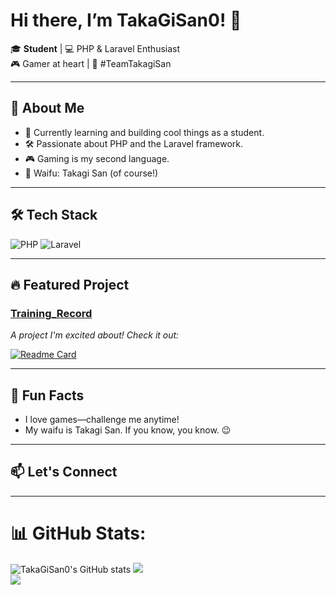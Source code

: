 # Hi there, I’m TakaGiSan0! 👋

🎓 **Student** | 💻 PHP & Laravel Enthusiast  
🎮 Gamer at heart | 🥰 #TeamTakagiSan

---

## 🚀 About Me

- 🌱 Currently learning and building cool things as a student.
- 🛠️ Passionate about PHP and the Laravel framework.
- 🎮 Gaming is my second language.
- 💖 Waifu: Takagi San (of course!)

---

## 🛠️ Tech Stack

![PHP](https://img.shields.io/badge/PHP-777BB4?style=for-the-badge&logo=php&logoColor=white)
![Laravel](https://img.shields.io/badge/Laravel-E74430?style=for-the-badge&logo=laravel&logoColor=white)

---

## 🔥 Featured Project

### [Training_Record](https://github.com/TakaGiSan0/Training_Record)
_A project I'm excited about! Check it out:_

[![Readme Card](https://github-readme-stats.vercel.app/api/pin/?username=TakaGiSan0&repo=Training_Record)](https://github.com/TakaGiSan0/Training_Record)

---

## 🎯 Fun Facts

- I love games—challenge me anytime!
- My waifu is Takagi San. If you know, you know. 😉

---

## 📫 Let's Connect

<!-- Add your social links below when ready!
[![LinkedIn](https://img.shields.io/badge/LinkedIn-blue?style=for-the-badge&logo=linkedin&logoColor=white)](YOUR_LINKEDIN_URL)
[![Twitter](https://img.shields.io/badge/Twitter-1DA1F2?style=for-the-badge&logo=twitter&logoColor=white)](YOUR_TWITTER_URL)
[![Portfolio](https://img.shields.io/badge/Portfolio-000?style=for-the-badge&logo=firefox&logoColor=white)](YOUR_PORTFOLIO_URL)
-->

---

# 📊 GitHub Stats:
![TakaGiSan0's GitHub stats](https://github-readme-stats.vercel.app/api?username=TakaGiSan0&show_icons=true&theme=tokyonight)
![](https://github-readme-streak-stats.herokuapp.com/?user=TakaGiSan0&theme=dark&hide_border=false)<br/>
![](https://github-readme-stats.vercel.app/api/top-langs/?username=TakaGiSan0&theme=dark&hide_border=false&include_all_commits=false&count_private=false&layout=compact)
